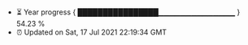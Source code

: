 - ⏳ Year progress { ████████████████▁▁▁▁▁▁▁▁▁▁▁▁▁▁ } 54.23 %
- ⏰ Updated on Sat, 17 Jul 2021 22:19:34 GMT

